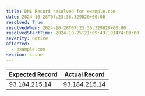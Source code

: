 ```yaml
---
title: DNS Record resolved for example.com
date: 2024-10-28T07:23:36.329020+00:00
resolved: True
resolvedWhen: 2024-10-28T07:23:36.329028+00:00
resolvedStartTime: 2024-10-25T21:09:43.191474+00:00
severity: notice
affected:
  - example.com
section: issue
---
```


| Expected Record  | Actual Record  |
|------------------|----------------|
| 93.184.215.14 | 93.184.215.14 |

